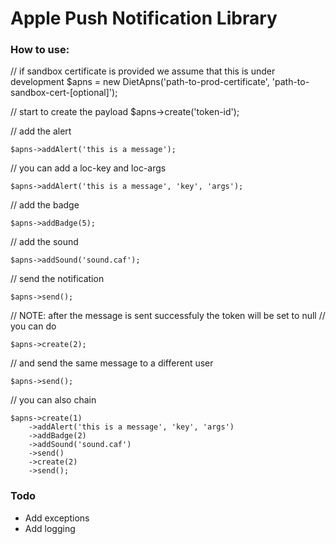 Apple Push Notification Library
===============================

### How to use: ###


// if sandbox certificate is provided we assume that this is under development
$apns = new DietApns('path-to-prod-certificate', 'path-to-sandbox-cert-[optional]');

// start to create the payload
$apns->create('token-id');

<p>// add the alert</p>
<pre><code>$apns->addAlert('this is a message');</code></pre>

<p>// you can add a loc-key and loc-args</p>
<pre><code>$apns->addAlert('this is a message', 'key', 'args');</code></pre>

<p>// add the badge</p>
<pre><code>$apns->addBadge(5);</code></pre>

<p>// add the sound</p>
<pre><code>$apns->addSound('sound.caf');</pre></code>

<p>// send the notification</p>
<pre><code>$apns->send();</code></pre>

<p>
// NOTE: after the message is sent successfuly the token will be set to null
// you can do
</p>
<pre><code>$apns->create(2);</code></pre>

<p>// and send the same message to a different user</p>
<pre><code>$apns->send();</code></pre>

<p>// you can also chain</p>
<pre><code>$apns->create(1)
    ->addAlert('this is a message', 'key', 'args')
    ->addBadge(2)
    ->addSound('sound.caf')
    ->send()
    ->create(2)
    ->send();
</code></pre>

### Todo ###
* Add exceptions
* Add logging
